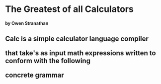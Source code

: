 <h1> The Greatest of all Calculators </h1>
<h4> by Owen Stranathan </h4>
<h2>
    <p>Calc is a simple calculator language compiler</p>
    <p>that take's as input math expressions written to conform with the following </p>
    <p> concrete grammar </p>

    
